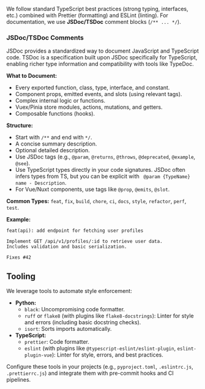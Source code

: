 We follow standard TypeScript best practices (strong typing, interfaces, etc.) combined with Prettier (formatting) and ESLint (linting). For documentation, we use **JSDoc/TSDoc** comment blocks (`/** ... */`).


### JSDoc/TSDoc Comments

JSDoc provides a standardized way to document JavaScript and TypeScript code. TSDoc is a specification built upon JSDoc specifically for TypeScript, enabling richer type information and compatibility with tools like TypeDoc.

**What to Document:**

*   Every exported function, class, type, interface, and constant.
*   Component props, emitted events, and slots (using relevant tags).
*   Complex internal logic or functions.
*   Vuex/Pinia store modules, actions, mutations, and getters.
*   Composable functions (hooks).

**Structure:**

*   Start with `/**` and end with `*/`.
*   A concise summary description.
*   Optional detailed description.
*   Use JSDoc tags (e.g., `@param`, `@returns`, `@throws`, `@deprecated`, `@example`, `@see`).
*   Use TypeScript types directly in your code signatures. JSDoc often infers types from TS, but you can be explicit with ` @param {TypeName} name - Description`.
*   For Vue/Nuxt components, use tags like `@prop`, `@emits`, `@slot`.


**Common Types:** `feat`, `fix`, `build`, `chore`, `ci`, `docs`, `style`, `refactor`, `perf`, `test`.

**Example:**

```
feat(api): add endpoint for fetching user profiles

Implement GET /api/v1/profiles/:id to retrieve user data.
Includes validation and basic serialization.

Fixes #42
```

## Tooling

We leverage tools to automate style enforcement:

*   **Python:**
    *   `black`: Uncompromising code formatter.
    *   `ruff` or `flake8` (with plugins like `flake8-docstrings`): Linter for style and errors (including basic docstring checks).
    *   `isort`: Sorts imports automatically.
*   **TypeScript:**
    *   `prettier`: Code formatter.
    *   `eslint` (with plugins like `@typescript-eslint/eslint-plugin`, `eslint-plugin-vue`): Linter for style, errors, and best practices.

Configure these tools in your projects (e.g., `pyproject.toml`, `.eslintrc.js`, `.prettierrc.js`) and integrate them with pre-commit hooks and CI pipelines.